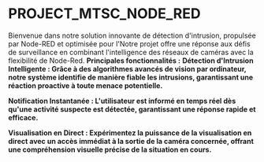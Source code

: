 # PROJECT_MTSC_NODE_RED
Bienvenue dans notre solution innovante de détection d'intrusion, propulsée par Node-RED et optimisée pour l'Notre projet offre une réponse aux défis de surveillance en combinant l'intelligence des réseaux de caméras avec la flexibilité de Node-Red.
<b>Principales fonctionnalités :</b>
<b>Détection d'Intrusion Intelligente :<b> Grâce à des algorithmes avancés de vision par ordinateur, notre système identifie de manière fiable les intrusions, garantissant une réaction proactive à toute menace potentielle.

<b>Notification Instantanée :</b> L'utilisateur est informé en temps réel dès qu'une activité suspecte est détectée, garantissant une réponse rapide et efficace.

<b>Visualisation en Direct :</b> Expérimentez la puissance de la visualisation en direct avec un accès immédiat à la sortie de la caméra concernée, offrant une compréhension visuelle précise de la situation en cours.
